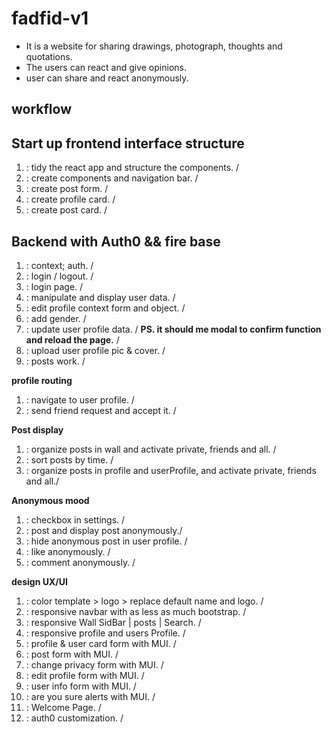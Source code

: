 # fadfid-v1

- It is a website for sharing drawings, photograph, thoughts and quotations.
- The users can react and give opinions.
- user can share and react anonymously.

## workflow

**Start up frontend interface structure**
---
1. : tidy the react app and structure the components. /
2. : create components and navigation bar. /
3. : create post form. /
4. : create profile card. / 
5. : create post card. / 

**Backend with Auth0 && fire base**
---
1. : context; auth. /
2. : login / logout. /
3. : login page. /
4. : manipulate and display user data. /
5. : edit profile context form and object. /  
6. : add gender. /
7. : update user profile data. / **PS. it should me modal to confirm function and reload the page.** /
8. : upload user profile pic & cover. /
9. : posts work. /

**profile routing**

1. : navigate to user profile. /
2. : send friend request and accept it. /

**Post display**

1. : organize posts in wall and activate private, friends and all. /
2. : sort posts by time. / 
3. : organize posts in profile and userProfile, and activate private, friends and all./

**Anonymous mood**

1. : checkbox in settings. /
2. : post and display post anonymously./
3. : hide anonymous post in user profile. /
4. : like anonymously. /
5. : comment anonymously. /

**design UX/UI**

1. : color template > logo > replace default name and logo. /
2. : responsive navbar with as less as much bootstrap. /
3. : responsive Wall SidBar | posts | Search. /
4. : responsive profile and users Profile. /
5. : profile & user card form with MUI. /
6. : post form with MUI. /
7. : change privacy form with MUI. /
8. : edit profile form with MUI. /
9. : user info form with MUI. /
10. : are you sure alerts with MUI. /
11. : Welcome Page. /
12. : auth0 customization. /

